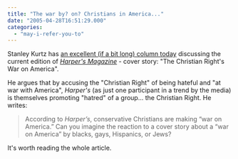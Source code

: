 ```yaml
---
title: "The war by? on? Christians in America..."
date: "2005-04-28T16:51:29.000"
categories: 
  - "may-i-refer-you-to"
---
```


Stanley Kurtz has [an excellent (if a bit long) column today](http://www.nationalreview.com/kurtz/kurtz200504280758.asp) discussing the current edition of _[Harper's Magazine](http://www.harpers.org/index.html)_ - cover story: "The Christian Right's War on America".

He argues that by accusing the "Christian Right" of being hateful and "at war with America", _Harper's_ (as just one participant in a trend by the media) is themselves promoting "hatred" of a group... the Christian Right. He writes:

> According to _Harper’s_, conservative Christians are making “war on America.” Can you imagine the reaction to a cover story about a “war on America” by blacks, gays, Hispanics, or Jews?

It's worth reading the whole article.
